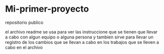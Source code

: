 # Mi-primer-proyecto
repositorio publico

el archivo readme se usa para ver las instruccione que se tienen que llevar a cabo con algun equipo o alguna persona y tambien sirve para llevar un registro de los cambios que se llevan a cabo en los trabajos que se lleven a cabo en el archivo
